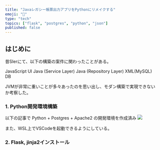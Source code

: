 ```yaml
---
title: "Javaレガシー帳票出力アプリをPythonにリメイクする"
emoji: "📄"
type: "tech"
topics: ["flask", "postgres", "python", "json"]
published: false
---
```


## はじめに
昔SIerにて、以下の構築の案件に関わったことがある。

JavaScript UI
Java (Service Layer)
Java (Repository Layer)
XML(MySQL)
DB

JVMが非常に重いことが多々あったのを思い出し、モダン構築で実現できないか考察した。



### 1. Python開発環境構築
以下の記事で Python + Postgres + Apache2 の開発環境を作成済み
![](https://zenn.dev/nickelth/articles/ubuntuenvsetup)

また、WSL上でVSCodeを起動できるようにしている。

### 2. Flask, jinja2インストール